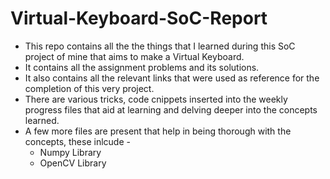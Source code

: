 # Virtual-Keyboard-SoC-Report

 * This repo contains all the the things that I learned during this SoC project of mine that aims to make a Virtual Keyboard.
 * It contains all the assignment problems and its solutions. 
 * It also contains all the relevant links that were used as reference for the completion of this very project.
 * There are various tricks, code cnippets inserted into the weekly progress files that aid at learning and delving deeper into the concepts learned.
 * A few more files are present that help in being thorough with the concepts, these inlcude - 
   * Numpy Library
   * OpenCV Library

